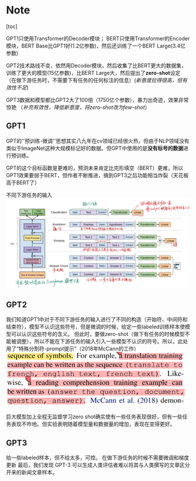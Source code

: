 # Note

[toc]

GPT1只使用Transformer的Decoder模块；
BERT只使用Transformer的Encoder模块，BERT Base比GPT1好(1.2亿参数)，然后还训练了一个BERT Large(3.4亿参数)

GPT2技术路线不变，依然用Decoder模块，然后收集了比BERT更大的数据集，训练了更大的模型(15亿参数)，比BERT Large大，然后提出了**zero-shot**设定（在做下游任务时，不需要下有任务的任何标注的信息）(*新意度拉得很高，但有效性不足*)

GPT3数据和模型都比GPT2大了100倍（1750亿个参数），暴力出奇迹，效果非常惊艳
（*补充有效性，降低新意度，将zero-shot改为few-shot*）

## GPT1

GPT的''预训练-微调''思想其实八九年在cv领域已经很火热，但由于NLP领域没有类似于ImageNet这种大规模标记好的数据。但GPT中使用的是**没有标号的数据**进行预训练。

GPT的这个目标函数是更难的，预测未来肯定比完形填空（BERT）更难，所以GPT1效果要弱于BERT，但作者不断推进，搞到GPT3之后功能相当炸裂（天花板高于BERT了）

不同下游任务的输入
![图 4](../../images/af7a3f313d8e5acd97872e0b3a97a9f2dc6985b0e25c992f44e73fad77bfc116.png)  

## GPT2

我们知道GPT1中对于不同下游任务的输入进行了不同的构造（开始符、中间符和结束符），模型不认识这些符号，但是微调的时候，给定一些labeled训练样本使模型可以认识这些符号的含义。
但此时，要做zero-shot（做下有任务的时候模型不能被调整），所以不能在下游任务的输入引入一些模型不认识的符号。所以，此处用了“特殊分割符-prompt提示”（2018年McCann的工作）
![图 5](../../images/86ae9c7bf28b1c70c8003f7f2cc8599bb5fbffdc063de26213c95098be978d85.png)  

巨大模型加上全程无监督学习zero shot确实使有一些任务表现很好，但有一些任务表现不咋地。但实验表明随着模型量和数据量的增加，表现在变得更好。

## GPT3

给一些labeled样本，但不给太多，可控。
在做下游任务的时候不需要微调和梯度更新
最后，我们发现 GPT-3 可以生成人类评估者难以将其与人类撰写的文章区分开来的新闻文章样本。